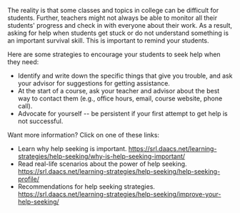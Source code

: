 The reality is that some classes and topics in college can be difficult for students. Further, teachers might not always be able to monitor all their students' progress and check in with everyone about their work. As a result, asking for help when students get stuck or do not understand something is an important survival skill. This is important to remind your students.

Here are some strategies to encourage your students to seek help when they need:
* Identify and write down the specific things that give you trouble, and ask your advisor for suggestions for getting assistance.
* At the start of a course, ask your teacher and advisor about the best way to contact them (e.g., office hours, email, course website, phone call).
* Advocate for yourself -- be persistent if your first attempt to get help is not successful.

Want more information? Click on one of these links:
* Learn why help seeking is important. https://srl.daacs.net/learning-strategies/help-seeking/why-is-help-seeking-important/
* Read real-life scenarios about the power of help seeking. https://srl.daacs.net/learning-strategies/help-seeking/help-seeking-profile/
* Recommendations for help seeking strategies. https://srl.daacs.net/learning-strategies/help-seeking/improve-your-help-seeking/
